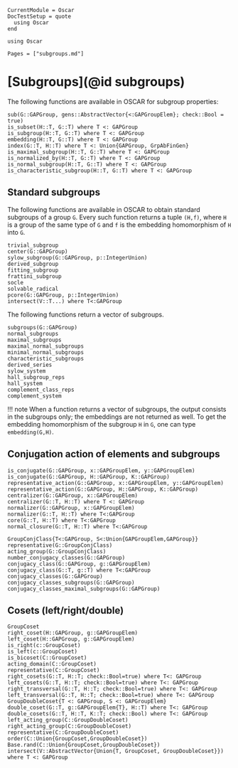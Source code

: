 ```@meta
CurrentModule = Oscar
DocTestSetup = quote
  using Oscar
end
```

```@setup oscar
using Oscar
```

```@contents
Pages = ["subgroups.md"]
```

# [Subgroups](@id subgroups)

The following functions are available in OSCAR for subgroup properties:

```@docs
sub(G::GAPGroup, gens::AbstractVector{<:GAPGroupElem}; check::Bool = true)
is_subset(H::T, G::T) where T <: GAPGroup
is_subgroup(H::T, G::T) where T <: GAPGroup
embedding(H::T, G::T) where T <: GAPGroup
index(G::T, H::T) where T <: Union{GAPGroup, GrpAbFinGen}
is_maximal_subgroup(H::T, G::T) where T <: GAPGroup
is_normalized_by(H::T, G::T) where T <: GAPGroup
is_normal_subgroup(H::T, G::T) where T <: GAPGroup
is_characteristic_subgroup(H::T, G::T) where T <: GAPGroup
```

## Standard subgroups

The following functions are available in OSCAR to obtain standard subgroups of
a group `G`. Every such function returns a tuple `(H,f)`, where `H` is a group
of the same type of `G` and `f` is the embedding homomorphism of `H` into `G`.

```@docs
trivial_subgroup
center(G::GAPGroup)
sylow_subgroup(G::GAPGroup, p::IntegerUnion)
derived_subgroup
fitting_subgroup
frattini_subgroup
socle
solvable_radical
pcore(G::GAPGroup, p::IntegerUnion)
intersect(V::T...) where T<:GAPGroup
```

The following functions return a vector of subgroups.

```@docs
subgroups(G::GAPGroup)
normal_subgroups
maximal_subgroups
maximal_normal_subgroups
minimal_normal_subgroups
characteristic_subgroups
derived_series
sylow_system
hall_subgroup_reps
hall_system
complement_class_reps
complement_system
```

!!! note
    When a function returns a vector of subgroups,
    the output consists in the subgroups only;
    the embeddings are not returned as well.
    To get the embedding homomorphism of the subgroup `H` in `G`,
    one can type `embedding(G,H)`.


## Conjugation action of elements and subgroups

```@docs
is_conjugate(G::GAPGroup, x::GAPGroupElem, y::GAPGroupElem)
is_conjugate(G::GAPGroup, H::GAPGroup, K::GAPGroup)
representative_action(G::GAPGroup, x::GAPGroupElem, y::GAPGroupElem)
representative_action(G::GAPGroup, H::GAPGroup, K::GAPGroup)
centralizer(G::GAPGroup, x::GAPGroupElem)
centralizer(G::T, H::T) where T <: GAPGroup
normalizer(G::GAPGroup, x::GAPGroupElem)
normalizer(G::T, H::T) where T<:GAPGroup
core(G::T, H::T) where T<:GAPGroup
normal_closure(G::T, H::T) where T<:GAPGroup
```

```@docs
GroupConjClass{T<:GAPGroup, S<:Union{GAPGroupElem,GAPGroup}}
representative(G::GroupConjClass)
acting_group(G::GroupConjClass)
number_conjugacy_classes(G::GAPGroup)
conjugacy_class(G::GAPGroup, g::GAPGroupElem)
conjugacy_class(G::T, g::T) where T<:GAPGroup
conjugacy_classes(G::GAPGroup)
conjugacy_classes_subgroups(G::GAPGroup)
conjugacy_classes_maximal_subgroups(G::GAPGroup)
```


## Cosets (left/right/double)

```@docs
GroupCoset
right_coset(H::GAPGroup, g::GAPGroupElem)
left_coset(H::GAPGroup, g::GAPGroupElem)
is_right(c::GroupCoset)
is_left(c::GroupCoset)
is_bicoset(C::GroupCoset)
acting_domain(C::GroupCoset)
representative(C::GroupCoset)
right_cosets(G::T, H::T; check::Bool=true) where T<: GAPGroup
left_cosets(G::T, H::T; check::Bool=true) where T<: GAPGroup
right_transversal(G::T, H::T; check::Bool=true) where T<: GAPGroup
left_transversal(G::T, H::T; check::Bool=true) where T<: GAPGroup
GroupDoubleCoset{T <: GAPGroup, S <: GAPGroupElem}
double_coset(G::T, g::GAPGroupElem{T}, H::T) where T<: GAPGroup
double_cosets(G::T, H::T, K::T; check::Bool) where T<: GAPGroup
left_acting_group(C::GroupDoubleCoset)
right_acting_group(C::GroupDoubleCoset)
representative(C::GroupDoubleCoset)
order(C::Union{GroupCoset,GroupDoubleCoset})
Base.rand(C::Union{GroupCoset,GroupDoubleCoset})
intersect(V::AbstractVector{Union{T, GroupCoset, GroupDoubleCoset}}) where T <: GAPGroup
```
